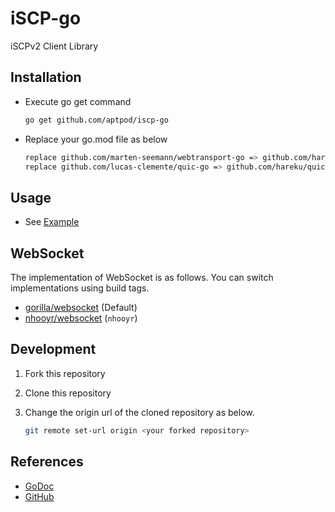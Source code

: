 # iSCP-go

iSCPv2 Client Library

## Installation

- Execute go get command

    ```sh
    go get github.com/aptpod/iscp-go
    ```

- Replace your go.mod file as below

    ```sh
    replace github.com/marten-seemann/webtransport-go => github.com/hareku/webtransport-go v0.0.0-20220830053026-92a0f9ec7c44
    replace github.com/lucas-clemente/quic-go => github.com/hareku/quic-go v0.27.1-0.20220830052917-e85f75cb2bc9
    ```

## Usage

- See [Example](./examples)

## WebSocket

The implementation of WebSocket is as follows.
You can switch implementations using build tags.

- [gorilla/websocket](https://github.com/gorilla/websocket) (Default)
- [nhooyr/websocket](https://github.com/nhooyr/websocket) (`nhooyr`)

## Development

1. Fork this repository
1. Clone this repository
1. Change the origin url of the cloned repository as below.

    ```sh
    git remote set-url origin <your forked repository>
    ```

## References

- [GoDoc](https://pkg.go.dev/github.com/aptpod/iscp-go)
- [GitHub](https://github.com/aptpod/iscp-go/)
